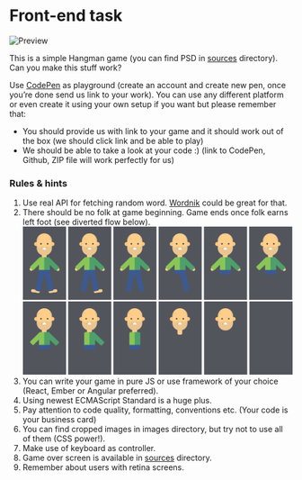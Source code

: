 # Front-end task

![Preview](https://raw.githubusercontent.com/tlntd/interview-tasks/master/05-frontend-task/sources/hangman.png)

This is a simple Hangman game (you can find PSD in [sources](/05-frontend-task/sources) directory). Can you make this stuff work?

Use [CodePen](http://codepen.io/) as playground (create an account and create new pen, once you’re done send us link to your work). You can use any different platform or even create it using your own setup if you want but please remember that:
+ You should provide us with link to your game and it should work out of the box (we should click link and be able to play)
+ We should be able to take a look at your code :) (link to CodePen, Github, ZIP file will work perfectly for us)

### Rules & hints
1. Use real API for fetching random word. [Wordnik](http://developer.wordnik.com/docs.html#!/words) could be great for that.
2. There should be no folk at game beginning. Game ends once folk earns left foot (see diverted flow below).
![Flow](/05-frontend-task/imgs/flow.png)
3. You can write your game in pure JS or use framework of your choice (React, Ember or Angular preferred).
4. Using newest ECMAScript Standard is a huge plus.
5. Pay attention to code quality, formatting, conventions etc. (Your code is your business card)
6. You can find cropped images in images directory, but try not to use all of them (CSS power!).
7. Make use of keyboard as controller.
8. Game over screen is available in [sources](/05-frontend-task/sources) directory.
9. Remember about users with retina screens.